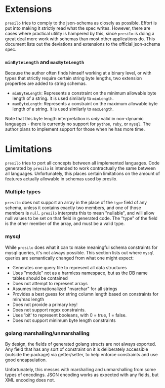 # Extensions

`presilo` tries to comply to the json-schema as closely as possible. Effort is put into making it strictly read what the spec writes.
However, there are cases where practical utility is hampered by this, since `presilo` is doing a great deal more work with schemas than most other applications do. This document lists out the deviations and extensions to the official json-schema spec.

### `minByteLength` and `maxByteLength`

Because the author often finds himself working at a binary level, or with types that strictly require certain string byte lengths, two extension properties are added to string schemas.

 - `minByteLength`: Represents a constraint on the minimum allowable byte length of a string. It is used similarly to `minLength`.
 - `maxByteLength`: Represents a constraint on the maximum allowable byte length of a string. It is used similarly to `maxLength`.

Note that this byte length interpretation is _only_ valid in non-dynamic languages - there is currently no support for `python`, `ruby`, or `mysql`. The author plans to implement support for those when he has more time.

# Limitations

`presilo` tries to port all concepts between all implemented languages. Code generated by `presilo` is intended to work contractually the same between all languages. Unfortunately, this places certain limitations on the amount of features actually allowable in schemas used by presilo.

### Multiple types

`presilo` does not support an array in the place of the `type` field of any schema, unless it contains exactly two members, and one of those members is `null`. `presilo` interprets this to mean "nullable", and will allow null values to be set on that field in generated code. The "type" of the field is the other member of the array, and must be a valid type.

### mysql

While `presilo` does what it can to make meaningful schema constraints for mysql queries, it's not always possible. This section lists out where `mysql` queries are semantically changed from what one might expect:

- Generates one query file to represent all data structures
- Uses "module" not as a harmless namespace, but as the DB name tables should be contained
- Does not attempt to represent arrays
- Assumes internationalized "nvarchar" for all strings
- Provides a best guess for string column length based on constraints for min/max length
- Does not provide a primary key!
- Does not support regex constraints.
- Uses 'bit' to represent booleans, with 0 = true, 1 = false.
- Does not support minimum byte length constraints

### golang marshalling/unmarshalling

By design, the fields of generated golang structs are not always exported. Any field that has any sort of constraint on it is deliberately accessible (outside the package) via getter/setter, to help enforce constraints and use good encapsulation.

Unfortunately, this messes with marshalling and unmarshalling from some types of encodings. JSON encoding works as expected with any fields, but XML encoding does not.

